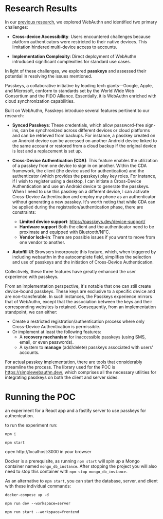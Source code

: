 # Research Results

In our [previous research](https://github.com/nearform/hub-draft-issues/issues/59), we explored WebAuthn and identified two primary challenges:

- **Cross-device Accessibility**: Users encountered challenges because platform authenticators were restricted to their native devices. This limitation hindered multi-device access to accounts.

- **Implementation Complexity**: Direct deployment of WebAuthn introduced significant complexities for standard use cases.

In light of these challenges, we explored **passkeys** and assessed their potential in resolving the issues mentioned.

Passkeys, a collaborative initiative by leading tech giants—Google, Apple, and Microsoft, conform to standards set by the World Wide Web Consortium and the FIDO Alliance. Essentially, it is WebAuthn enriched with cloud synchronization capabilities.

Built on WebAuthn, Passkeys introduce several features pertinent to our research:

- **Synced Passkeys**: These credentials, which allow password-free sign-ins, can be synchronized across different devices or cloud platforms and can be retrieved from backups. For instance, a passkey created on an Android device can be accessed on another Android device linked to the same account or restored from a cloud backup if the original device is lost and a replacement is set up.

- **Cross-Device Authentication (CDA)**: This feature enables the utilization of a passkey from one device to sign in on another. Within the CDA framework, the client (the device used for authentication) and the authenticator (which provides the passkey) play key roles. For instance, if I wish to register using a desktop, I can initiate a Cross-Device Authentication and use an Android device to generate the passkeys. When I need to use this passkey on a different device, I can activate Cross-Device Authentication and employ my phone as an authenticator without generating a new passkey. It's worth noting that while CDA can be applied during the registration/authentication phase, there are constraints:

  - **Limited device support**: https://passkeys.dev/device-support/
  - **Hardware support** Both the client and the authenticator need to be proximate and equipped with Bluetooth/NFC.
  - **Vendor lock-in**: There are possible issues if you want to move from one vendor to another.

- **Autofill UI**: Browsers incorporate this feature, which, when triggered by including webauthn in the autocomplete field, simplifies the selection and use of passkeys and the initiation of Cross-Device Authentication.

Collectively, these three features have greatly enhanced the user experience with passkeys.

From an implementation perspective, it's notable that one can still create device-bound passkeys. These keys are exclusive to a specific device and are non-transferable. In such instances, the Passkeys experience mirrors that of WebAuthn, except that the association between the keys and their corresponding websites is retained. Consequently, from an implementation standpoint, we can either:

- Create a restricted registration/authentication process where only Cross-Device Authentication is permissible.
- Or implement at least the following features:
  - A **recovery mechanism** for inaccessible passkeys (using SMS, email, or even passwords).
  - A system to **manage** (add/delete) passkeys associated with users' accounts.

For actual passkey implementation, there are tools that considerably streamline the process. The library used for the POC is https://simplewebauthn.dev/, which comprises all the necessary utilities for integrating passkeys on both the client and server sides.

# Running the POC

an experiment for a React app and a fastify server to use passkeys for authentcation.

to run the experiment run:

`npm i`

`npm start`

open http://localhost:3000 in your browser

Docker is a prerequisite, as running `npm start` will spin up a Mongo container named `mongo_db_instance`. After stopping the project you will also need to stop this container with `npm stop mongo_db_instance`.

As an alternative to `npm start`, you can start the database, server, and client with these individual commands:

`docker-compose up -d`

`npm run dev --workspace=server`

`npm run start --workspace=frontend`
